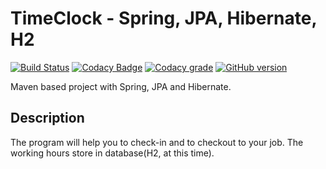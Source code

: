 # TimeClock - Spring, JPA, Hibernate, H2

[![Build Status](https://travis-ci.org/gaborkolozsy/TimeClock-Spring-JPA-Hibernate-H2DB.svg)](https://travis-ci.org/gaborkolozsy/TimeClock-Spring-JPA-Hibernate-H2DB)
[![Codacy Badge](https://api.codacy.com/project/badge/Grade/a67ecdc7f6204e69b24b541e08df2bcd?colorB=4dc71f)](https://www.codacy.com/app/gaborkolozsy/TimeClock-Spring-JPA-Hibernate-H2DB?utm_source=github.com&utm_medium=referral&utm_content=gaborkolozsy/TimeClock-Spring-JPA-Hibernate-H2DB&utm_campaign=badger)
[![Codacy grade](https://img.shields.io/codacy/grade/a67ecdc7f6204e69b24b541e08df2bcd.svg)](https://www.codacy.com/app/gaborkolozsy/TimeClock-Spring-JPA-Hibernate-H2DB)
[![GitHub version](https://badge.fury.io/gh/gaborkolozsy%2FTimeClock-Spring-JPA-Hibernate-H2DB.svg)](https://badge.fury.io/gh/gaborkolozsy%2FTimeClock-Spring-JPA-Hibernate-H2DB)

Maven based project with Spring, JPA and Hibernate.

## Description
<p>The program will help you to check-in and to checkout to your job. The working hours store in database(H2, at this time).
